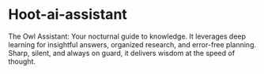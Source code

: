 # Hoot-ai-assistant
The Owl Assistant: Your nocturnal guide to knowledge. It leverages deep learning for insightful answers, organized research, and error-free planning. Sharp, silent, and always on guard, it delivers wisdom at the speed of thought.
